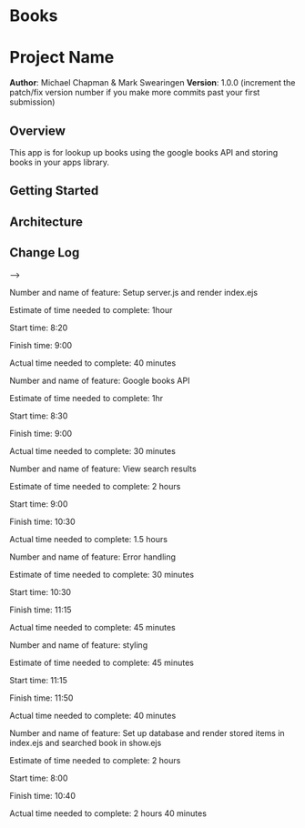 # Books
# Project Name

**Author**: Michael Chapman & Mark Swearingen
**Version**: 1.0.0 (increment the patch/fix version number if you make more commits past your first submission)

## Overview
This app is for lookup up books using the google books API and storing books in your apps library.

## Getting Started
<!-- What are the steps that a user must take in order to build this app on their own machine and get it running? -->

## Architecture
<!-- Provide a detailed description of the application design. What technologies (languages, libraries, etc) you're using, and any other relevant design information. -->

## Change Log
<!-- Use this area to document the iterative changes made to your application as each feature is successfully implemented. Use time stamps. Here's an examples:

01-01-2001 4:59pm - Application now has a fully-functional express server, with GET and POST routes for the book resource.

## Credits and Collaborations
<!-- Give credit (and a link) to other people or resources that helped you build this application. -->
-->

Number and name of feature: Setup server.js and render index.ejs

Estimate of time needed to complete: 1hour

Start time: 8:20

Finish time: 9:00

Actual time needed to complete: 40 minutes

Number and name of feature: Google books API

Estimate of time needed to complete: 1hr

Start time: 8:30

Finish time: 9:00

Actual time needed to complete: 30 minutes 

Number and name of feature: View search results

Estimate of time needed to complete: 2 hours

Start time: 9:00

Finish time: 10:30

Actual time needed to complete: 1.5 hours

Number and name of feature: Error handling

Estimate of time needed to complete: 30 minutes

Start time: 10:30

Finish time: 11:15

Actual time needed to complete: 45 minutes

Number and name of feature: styling

Estimate of time needed to complete: 45 minutes

Start time: 11:15

Finish time: 11:50

Actual time needed to complete: 40 minutes


Number and name of feature: Set up database and render stored items in index.ejs and searched book in show.ejs

Estimate of time needed to complete: 2 hours

Start time: 8:00

Finish time: 10:40

Actual time needed to complete: 2 hours 40 minutes
